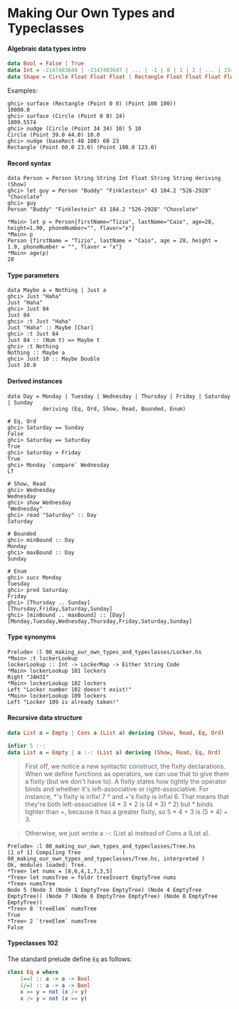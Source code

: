 # Making Our Own Types and Typeclasses

#### Algebraic data types intro

```hs
data Bool = False | True  
data Int = -2147483648 | -2147483647 | ... | -1 | 0 | 1 | 2 | ... | 2147483647  
data Shape = Circle Float Float Float | Rectangle Float Float Float Float
```

Examples:
```
ghci> surface (Rectangle (Point 0 0) (Point 100 100))  
10000.0  
ghci> surface (Circle (Point 0 0) 24)  
1809.5574  
ghci> nudge (Circle (Point 34 34) 10) 5 10  
Circle (Point 39.0 44.0) 10.0  
ghci> nudge (baseRect 40 100) 60 23  
Rectangle (Point 60.0 23.0) (Point 100.0 123.0) 
```

#### Record syntax
```
data Person = Person String String Int Float String String deriving (Show)
ghci> let guy = Person "Buddy" "Finklestein" 43 184.2 "526-2928" "Chocolate"  
ghci> guy  
Person "Buddy" "Finklestein" 43 184.2 "526-2928" "Chocolate"  

*Main> let p = Person{firstName="Tizio", lastName="Caio", age=28, height=1.90, phoneNumber="", flavor="x"}
*Main> p
Person {firstName = "Tizio", lastName = "Caio", age = 28, height = 1.9, phoneNumber = "", flavor = "x"}
*Main> age(p)
28
```

#### Type parameters
```
data Maybe a = Nothing | Just a
ghci> Just "Haha"  
Just "Haha"  
ghci> Just 84  
Just 84  
ghci> :t Just "Haha"  
Just "Haha" :: Maybe [Char]  
ghci> :t Just 84  
Just 84 :: (Num t) => Maybe t  
ghci> :t Nothing  
Nothing :: Maybe a  
ghci> Just 10 :: Maybe Double  
Just 10.0
```

#### Derived instances
```
data Day = Monday | Tuesday | Wednesday | Thursday | Friday | Saturday | Sunday   
           deriving (Eq, Ord, Show, Read, Bounded, Enum)

# Eq, Ord
ghci> Saturday == Sunday  
False  
ghci> Saturday == Saturday  
True  
ghci> Saturday > Friday  
True  
ghci> Monday `compare` Wednesday  
LT  

# Show, Read
ghci> Wednesday  
Wednesday  
ghci> show Wednesday  
"Wednesday"  
ghci> read "Saturday" :: Day  
Saturday

# Bounded
ghci> minBound :: Day  
Monday  
ghci> maxBound :: Day  
Sunday

# Enum
ghci> succ Monday  
Tuesday  
ghci> pred Saturday  
Friday  
ghci> [Thursday .. Sunday]  
[Thursday,Friday,Saturday,Sunday]  
ghci> [minBound .. maxBound] :: [Day]  
[Monday,Tuesday,Wednesday,Thursday,Friday,Saturday,Sunday]  
```

#### Type synonyms
```
Prelude> :l 08_making_our_own_types_and_typeclasses/Locker.hs 
*Main> :t lockerLookup
lockerLookup :: Int -> LockerMap -> Either String Code
*Main> lockerLookup 101 lockers
Right "JAH3I"
*Main> lockerLookup 102 lockers
Left "Locker number 102 doesn't exist!"
*Main> lockerLookup 109 lockers
Left "Locker 109 is already taken!"
```

#### Recursive data structure
```hs
data List a = Empty | Cons a (List a) deriving (Show, Read, Eq, Ord)  

infixr 5 :-:  
data List a = Empty | a :-: (List a) deriving (Show, Read, Eq, Ord)  
```

> First off, we notice a new syntactic construct, the fixity declarations. When we define functions as operators, we can use that to give them a fixity (but we don't have to). A fixity states how tightly the operator binds and whether it's left-associative or right-associative. For instance, *'s fixity is infixl 7 * and +'s fixity is infixl 6. That means that they're both left-associative (4 * 3 * 2 is (4 * 3) * 2) but * binds tighter than +, because it has a greater fixity, so 5 * 4 + 3 is (5 * 4) + 3.

> Otherwise, we just wrote a :-: (List a) instead of Cons a (List a).

```
Prelude> :l 08_making_our_own_types_and_typeclasses/Tree.hs 
[1 of 1] Compiling Tree             ( 08_making_our_own_types_and_typeclasses/Tree.hs, interpreted )
Ok, modules loaded: Tree.
*Tree> let nums = [8,6,4,1,7,3,5] 
*Tree> let numsTree = foldr treeInsert EmptyTree nums 
*Tree> numsTree
Node 5 (Node 3 (Node 1 EmptyTree EmptyTree) (Node 4 EmptyTree EmptyTree)) (Node 7 (Node 6 EmptyTree EmptyTree) (Node 8 EmptyTree EmptyTree))
*Tree> 8 `treeElem` numsTree 
True
*Tree> 2 `treeElem` numsTree 
False
```

#### Typeclasses 102
The standard prelude define `Eq` as follows:
```hs
class Eq a where  
    (==) :: a -> a -> Bool  
    (/=) :: a -> a -> Bool  
    x == y = not (x /= y)  
    x /= y = not (x == y)
```
